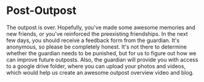 # Post-Outpost

The outpost is over. Hopefully, you've made some awesome memories and new friends, or you've reinforced the preexisting friendships. In the next few days, you should receive a feedback form from the guardian. It's anonymous, so please be completely honest. It's not there to determine whether the guardian needs to be punished, but for us to figure out how we can improve future outposts. Also, the guardian will provide you with access to a google drive folder, where you can upload your photos and videos, which would help us create an awesome outpost overview video and blog.

